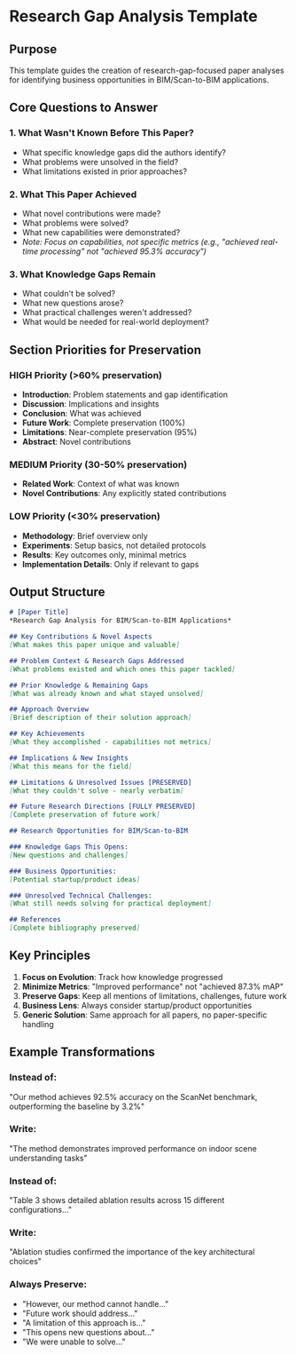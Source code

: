 # Research Gap Analysis Template

## Purpose
This template guides the creation of research-gap-focused paper analyses for identifying business opportunities in BIM/Scan-to-BIM applications.

## Core Questions to Answer

### 1. What Wasn't Known Before This Paper?
- What specific knowledge gaps did the authors identify?
- What problems were unsolved in the field?
- What limitations existed in prior approaches?

### 2. What This Paper Achieved
- What novel contributions were made?
- What problems were solved?
- What new capabilities were demonstrated?
- *Note: Focus on capabilities, not specific metrics (e.g., "achieved real-time processing" not "achieved 95.3% accuracy")*

### 3. What Knowledge Gaps Remain
- What couldn't be solved?
- What new questions arose?
- What practical challenges weren't addressed?
- What would be needed for real-world deployment?

## Section Priorities for Preservation

### HIGH Priority (>60% preservation)
- **Introduction**: Problem statements and gap identification
- **Discussion**: Implications and insights
- **Conclusion**: What was achieved
- **Future Work**: Complete preservation (100%)
- **Limitations**: Near-complete preservation (95%)
- **Abstract**: Novel contributions

### MEDIUM Priority (30-50% preservation)
- **Related Work**: Context of what was known
- **Novel Contributions**: Any explicitly stated contributions

### LOW Priority (<30% preservation)
- **Methodology**: Brief overview only
- **Experiments**: Setup basics, not detailed protocols
- **Results**: Key outcomes only, minimal metrics
- **Implementation Details**: Only if relevant to gaps

## Output Structure

```markdown
# [Paper Title]
*Research Gap Analysis for BIM/Scan-to-BIM Applications*

## Key Contributions & Novel Aspects
[What makes this paper unique and valuable]

## Problem Context & Research Gaps Addressed
[What problems existed and which ones this paper tackled]

## Prior Knowledge & Remaining Gaps
[What was already known and what stayed unsolved]

## Approach Overview
[Brief description of their solution approach]

## Key Achievements
[What they accomplished - capabilities not metrics]

## Implications & New Insights
[What this means for the field]

## Limitations & Unresolved Issues [PRESERVED]
[What they couldn't solve - nearly verbatim]

## Future Research Directions [FULLY PRESERVED]
[Complete preservation of future work]

## Research Opportunities for BIM/Scan-to-BIM

### Knowledge Gaps This Opens:
[New questions and challenges]

### Business Opportunities:
[Potential startup/product ideas]

### Unresolved Technical Challenges:
[What still needs solving for practical deployment]

## References
[Complete bibliography preserved]
```

## Key Principles

1. **Focus on Evolution**: Track how knowledge progressed
2. **Minimize Metrics**: "Improved performance" not "achieved 87.3% mAP"
3. **Preserve Gaps**: Keep all mentions of limitations, challenges, future work
4. **Business Lens**: Always consider startup/product opportunities
5. **Generic Solution**: Same approach for all papers, no paper-specific handling

## Example Transformations

### Instead of:
"Our method achieves 92.5% accuracy on the ScanNet benchmark, outperforming the baseline by 3.2%"

### Write:
"The method demonstrates improved performance on indoor scene understanding tasks"

### Instead of:
"Table 3 shows detailed ablation results across 15 different configurations..."

### Write:
"Ablation studies confirmed the importance of the key architectural choices"

### Always Preserve:
- "However, our method cannot handle..."
- "Future work should address..."
- "A limitation of this approach is..."
- "This opens new questions about..."
- "We were unable to solve..."
